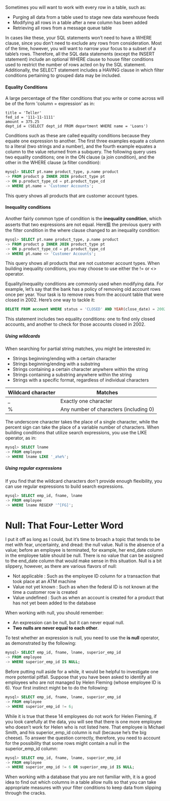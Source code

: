 Sometimes you will want to work with every row in a table, such as: 

* Purging all data from a table used to stage new data warehouse feeds      
* Modifying all rows in a table after a new column has been added     
* Retrieving all rows from a message queue table    

In cases like these, your SQL statements won’t need to have a WHERE clause, since you don’t need to exclude any rows from consideration. Most of the time, however, you will want to narrow your focus to a subset of a table’s rows. Therefore, all the SQL data statements (except the INSERT statement) include an optional WHERE clause to house filter conditions used to restrict the number of rows acted on by the SQL statement. Additionally, the SELECT statement includes a HAVING clause in which filter conditions pertaining to grouped data may be included.

#### Equality Conditions

A large percentage of the filter conditions that you write or come across will be of the form 'column = expression' as in:

```
title = 'Teller'
fed_id = '111-11-1111'
amount = 375.25
dept_id = (SELECT dept_id FROM department WHERE name = 'Loans')
```

Conditions such as these are called equality conditions because they equate one expression to another. The first three examples equate a column to a literal (two strings and a number), and the fourth example equates a column to the value returned from a subquery. The following query uses two equality conditions; one in the ON clause (a join condition), and the other in the WHERE clause (a filter condition):

```sql
mysql> SELECT pt.name product_type, p.name product
-> FROM product p INNER JOIN product_type pt
-> ON p.product_type_cd = pt.product_type_cd
-> WHERE pt.name = 'Customer Accounts';
```

This query shows all products that are customer account types.

#### Inequality conditions

Another fairly common type of condition is the __inequality condition__, which asserts that two expressions are not equal. Here抯 the previous query with the filter condition in the where clause changed to an inequality condition:

```sql
mysql> SELECT pt.name product_type, p.name product
-> FROM product p INNER JOIN product_type pt
-> ON p.product_type_cd = pt.product_type_cd
-> WHERE pt.name <> 'Customer Accounts';
```

This query shows all products that are not customer account types. When building inequality conditions, you may choose to use either the != or <> operator.

Equality/inequality conditions are commonly used when modifying data. For example, let’s say that the bank has a policy of removing old account rows once per year. Your task is to remove rows from the account table that were closed in 2002. Here’s one way to tackle it:

```sql
DELETE FROM account WHERE status = 'CLOSED' AND YEAR(close_date) = 2002; 
```

This statement includes two equality conditions: one to find only closed accounts, and another to check for those accounts closed in 2002.

##### Using wildcards

When searching for partial string matches, you might be interested in:  

* Strings beginning/ending with a certain character   
* Strings beginning/ending with a substring   
* Strings containing a certain character anywhere within the string   
* Strings containing a substring anywhere within the string   
* Strings with a specific format, regardless of individual characters  

| Wildcard character | Matches                                                                          |
|-------------|-----------------------------------------------------------------------------------|
| _      | Exactly one character                     |
| %      | Any number of characters (including 0)                     |


The underscore character takes the place of a single character, while the percent sign can take the place of a variable number of characters. When building conditions that utilize search expressions, you use the LIKE operator, as in:

```sql
mysql> SELECT lname
-> FROM employee
-> WHERE lname LIKE '_a%e%';
```

##### Using regular expressions

If you find that the wildcard characters don't provide enough flexibility, you can use regular expressions to build search expressions.

```sql
mysql> SELECT emp_id, fname, lname
-> FROM employee
-> WHERE lname REGEXP '^[FG]';
```

# Null: That Four-Letter Word

I put it off as long as I could, but it’s time to broach a topic that tends to be met with fear, uncertainty, and dread: the null value. Null is the absence of a value; before an employee is terminated, for example, her end_date column in the employee table should be null. There is no value that can be assigned to the end_date column that would make sense in this situation. Null is a bit slippery, however, as there are various flavors of null:

* Not applicable : Such as the employee ID column for a transaction that took place at an ATM machine   
* Value not yet known : Such as when the federal ID is not known at the time a customer row is created   
* Value undefined : Such as when an account is created for a product that has not yet been added to the database  

When working with null, you should remember:

* An expression can be null, but it can never equal null.
* __Two nulls are never equal to each other__.

To test whether an expression is null, you need to use the __is null__ operator, as demonstrated by the following:

```sql
mysql> SELECT emp_id, fname, lname, superior_emp_id
-> FROM employee
-> WHERE superior_emp_id IS NULL;
```

Before putting null aside for a while, it would be helpful to investigate one more potential pitfall. Suppose that you have been asked to identify all employees who are not managed by Helen Fleming (whose employee ID is 6). Your first instinct might be to do the following:

```sql
mysql> SELECT emp_id, fname, lname, superior_emp_id
-> FROM employee
-> WHERE superior_emp_id != 6;
```

While it is true that these 14 employees do not work for Helen Fleming, if you look carefully at the data, you will see that there is one more employee who doesn’t work for Helen who is not listed here. That employee is Michael Smith, and his superior_emp_id column is null (because he’s the big cheese). To answer the question correctly, therefore, you need to account for the possibility that some rows might contain a null in the superior_emp_id column:

```sql
mysql> SELECT emp_id, fname, lname, superior_emp_id
-> FROM employee
-> WHERE superior_emp_id != 6 OR superior_emp_id IS NULL;
```

When working with a database that you are not familiar with, it is a good idea to find out which columns in a table allow nulls so that you can take appropriate measures with your filter conditions to keep data from slipping through the cracks.

